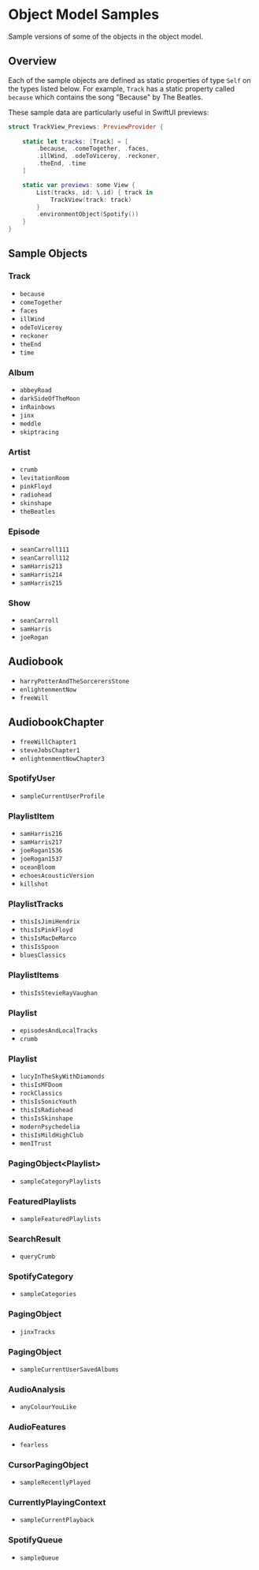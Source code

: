 # Object Model Samples

Sample versions of some of the objects in the object model.

## Overview

Each of the sample objects are defined as static properties of type `Self` on the types listed below. For example, `Track` has a static property called `because` which contains the song "Because" by The Beatles. 

These sample data are particularly useful in SwiftUI previews:

```swift
struct TrackView_Previews: PreviewProvider {
    
    static let tracks: [Track] = [
        .because, .comeTogether, .faces,
        .illWind, .odeToViceroy, .reckoner,
        .theEnd, .time
    ]

    static var previews: some View {
        List(tracks, id: \.id) { track in
            TrackView(track: track)
        }
        .environmentObject(Spotify())
    }
}
```

## Sample Objects

### Track

* `because`
* `comeTogether`
* `faces`
* `illWind`
* `odeToViceroy`
* `reckoner`
* `theEnd`
* `time`

### Album

* `abbeyRoad`
* `darkSideOfTheMoon`
* `inRainbows`
* `jinx`
* `meddle`
* `skiptracing`

### Artist

* `crumb`
* `levitationRoom`
* `pinkFloyd`
* `radiohead`
* `skinshape`
* `theBeatles`

### Episode

* `seanCarroll111`
* `seanCarroll112`
* `samHarris213`
* `samHarris214`
* `samHarris215`

### Show

* `seanCarroll`
* `samHarris`
* `joeRogan`

##  Audiobook

* `harryPotterAndTheSorcerersStone`
* `enlightenmentNow`
* `freeWill`

## AudiobookChapter

* `freeWillChapter1`
* `steveJobsChapter1`
* `enlightenmentNowChapter3`

### SpotifyUser

* `sampleCurrentUserProfile`

### PlaylistItem

* `samHarris216`
* `samHarris217`
* `joeRogan1536`
* `joeRogan1537`
* `oceanBloom`
* `echoesAcousticVersion`
* `killshot`

### PlaylistTracks

* `thisIsJimiHendrix`
* `thisIsPinkFloyd`
* `thisIsMacDeMarco`
* `thisIsSpoon`
* `bluesClassics`

### PlaylistItems

* `thisIsStevieRayVaughan`

### Playlist<PlaylistItems>

* `episodesAndLocalTracks`
* `crumb`

### Playlist<PlaylistItemsReference>

* `lucyInTheSkyWithDiamonds`
* `thisIsMFDoom`
* `rockClassics`
* `thisIsSonicYouth`
* `thisIsRadiohead`
* `thisIsSkinshape`
* `modernPsychedelia`
* `thisIsMildHighClub`
* `menITrust`

### PagingObject<Playlist<PlaylistItemsReference>>

* `sampleCategoryPlaylists`

### FeaturedPlaylists

* `sampleFeaturedPlaylists`

### SearchResult

* `queryCrumb`


### SpotifyCategory

* `sampleCategories`

### PagingObject<Track>

* `jinxTracks`

### PagingObject<SavedAlbum>

* `sampleCurrentUserSavedAlbums`

### AudioAnalysis

* `anyColourYouLike`

### AudioFeatures

* `fearless`

### CursorPagingObject<PlayHistory>

* `sampleRecentlyPlayed`

### CurrentlyPlayingContext

* `sampleCurrentPlayback`

### SpotifyQueue

* `sampleQueue`




